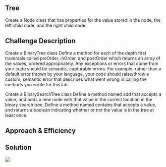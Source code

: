 ## Tree
Create a Node class that has properties for the value stored in the node, the left child node, and the right child node.

## Challenge Description
Create a BinaryTree class
Define a method for each of the depth first traversals called preOrder, inOrder, and postOrder which returns an array of the values, ordered appropriately.
Any exceptions or errors that come from your code should be semantic, capturable errors. For example, rather than a default error thrown by your language, your code should raise/throw a custom, semantic error that describes what went wrong in calling the methods you wrote for this lab.

Create a BinarySearchTree class
Define a method named add that accepts a value, and adds a new node with that value in the correct location in the binary search tree.
Define a method named contains that accepts a value, and returns a boolean indicating whether or not the value is in the tree at least once.

## Approach & Efficiency
<!-- Vig and I collaborated on the approach to this challenge, attached is the shared whiteboad document we created, but our code was independently created.

Efficiency is O(n^2) given the loops to iterate through the input. -->

## Solution
![](../../assets/tree.PNG)
